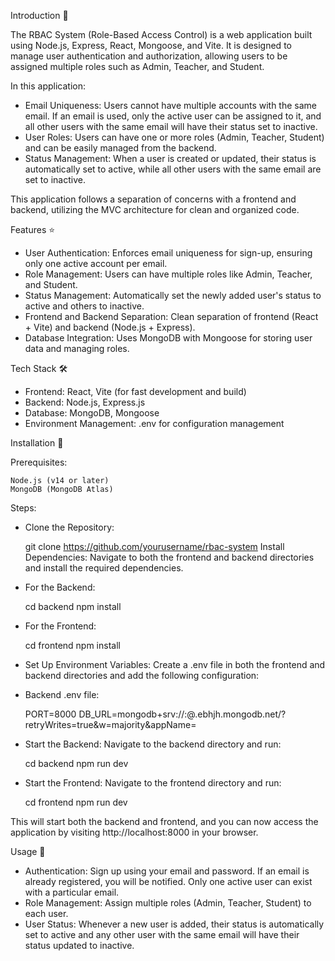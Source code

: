 Introduction 🎯

The RBAC System (Role-Based Access Control) is a web application built using Node.js, Express, React, Mongoose, and Vite. It is designed to manage user authentication and authorization, allowing users to be assigned multiple roles such as Admin, Teacher, and Student.

In this application:

-  Email Uniqueness: Users cannot have multiple accounts with the same email. If an email is used, only the active user can be assigned to it, and all other users with the same email will have their status set to inactive.
-  User Roles: Users can have one or more roles (Admin, Teacher, Student) and can be easily managed from the backend.
-  Status Management: When a user is created or updated, their status is automatically set to active, while all other users with the same email are set to inactive.

This application follows a separation of concerns with a frontend and backend, utilizing the MVC architecture for clean and organized code.

Features ⭐

-  User Authentication: Enforces email uniqueness for sign-up, ensuring only one active account per email.
-  Role Management: Users can have multiple roles like Admin, Teacher, and Student.
-  Status Management: Automatically set the newly added user's status to active and others to inactive.
-  Frontend and Backend Separation: Clean separation of frontend (React + Vite) and backend (Node.js + Express).
-  Database Integration: Uses MongoDB with Mongoose for storing user data and managing roles.

Tech Stack 🛠️

-  Frontend: React, Vite (for fast development and build)
-  Backend: Node.js, Express.js
-  Database: MongoDB, Mongoose
-  Environment Management: .env for configuration management

Installation 🔧

Prerequisites:

    Node.js (v14 or later)
    MongoDB (MongoDB Atlas)

Steps:

-  Clone the Repository:

    git clone https://github.com/yourusername/rbac-system
    Install Dependencies: Navigate to both the frontend and backend directories and install the required dependencies.

-  For the Backend:

    cd backend
    npm install

-  For the Frontend:

    cd frontend
    npm install

-  Set Up Environment Variables: Create a .env file in both the frontend and backend directories and add the following configuration:

-  Backend .env file:

    PORT=8000
    DB_URL=mongodb+srv://<username>:<password>@<databasename>.ebhjh.mongodb.net/?retryWrites=true&w=majority&appName=<databasename>
    

-  Start the Backend: Navigate to the backend directory and run:

    cd backend
    npm run dev
-  Start the Frontend: Navigate to the frontend directory and run:

    cd frontend
    npm run dev

This will start both the backend and frontend, and you can now access the application by visiting http://localhost:8000 in your browser.

Usage 🚀

- Authentication: Sign up using your email and password. If an email is already registered, you will be notified. Only one active user can exist with a particular email.
- Role Management: Assign multiple roles (Admin, Teacher, Student) to each user. 
- User Status: Whenever a new user is added, their status is automatically set to active and any other user with the same email will have their status updated to inactive.
